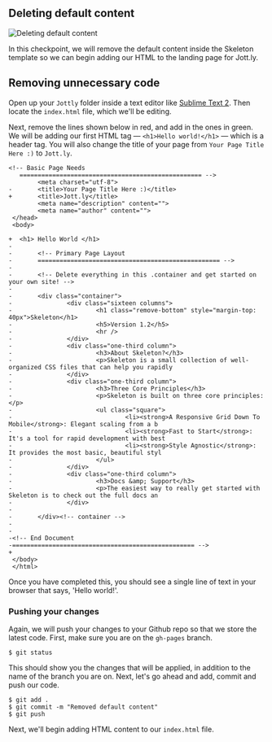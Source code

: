 ## Deleting default content

![Deleting default content](http://cl.ly/WEn9/02-deleting.png)

In this checkpoint, we will remove the default content inside the Skeleton template so we can begin adding our HTML to the landing page for Jott.ly.

## Removing unnecessary code

Open up your `Jottly` folder inside a text editor like [Sublime Text 2](http://www.sublimetext.com/2). Then locate the `index.html` file, which we'll be editing.

Next, remove the lines shown below in red, and add in the ones in green. We will be adding our first HTML tag — `<h1>Hello world!</h1>` — which is a header tag. You will also change the title of your page from `Your Page Title Here :)` to `Jott.ly`.

```html(index.html)
<!-- Basic Page Needs
   ================================================== -->
        <meta charset="utf-8">
-       <title>Your Page Title Here :)</title>
+       <title>Jott.ly</title>
        <meta name="description" content="">
        <meta name="author" content="">
 </head>
 <body>
 
+  <h1> Hello World </h1>
-
-       <!-- Primary Page Layout
-       ================================================== -->
-
-       <!-- Delete everything in this .container and get started on your own site! -->
-
-       <div class="container">
-               <div class="sixteen columns">
-                       <h1 class="remove-bottom" style="margin-top: 40px">Skeleton</h1>
-                       <h5>Version 1.2</h5>
-                       <hr />
-               </div>
-               <div class="one-third column">
-                       <h3>About Skeleton?</h3>
-                       <p>Skeleton is a small collection of well-organized CSS files that can help you rapidly
-               </div>
-               <div class="one-third column">
-                       <h3>Three Core Principles</h3>
-                       <p>Skeleton is built on three core principles:</p>
-                       <ul class="square">
-                               <li><strong>A Responsive Grid Down To Mobile</strong>: Elegant scaling from a b
-                               <li><strong>Fast to Start</strong>: It's a tool for rapid development with best
-                               <li><strong>Style Agnostic</strong>: It provides the most basic, beautiful styl
-                       </ul>
-               </div>
-               <div class="one-third column">
-                       <h3>Docs &amp; Support</h3>
-                       <p>The easiest way to really get started with Skeleton is to check out the full docs an
-               </div>
-
-       </div><!-- container -->
-
-
-<!-- End Document
-================================================== -->
+
 </body>
 </html>
 ```
 
Once you have completed this, you should see a single line of text in your browser that says, 'Hello world!'. 

### Pushing your changes

Again, we will push your changes to your Github repo so that we store the latest code. First, make sure you are on the `gh-pages` branch.

```bash(Terminal)
$ git status
```

This should show you the changes that will be applied, in addition to the name of the branch you are on. Next, let's go ahead and add, commit and push our code.

```bash(Terminal)
$ git add .
$ git commit -m "Removed default content"
$ git push
```

Next, we'll begin adding HTML content to our `index.html` file.